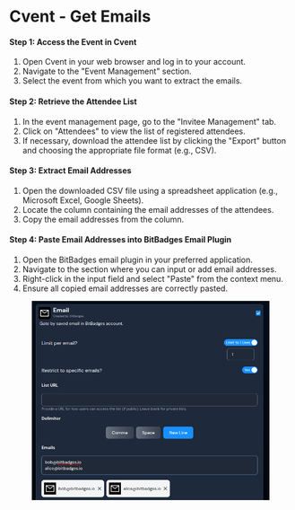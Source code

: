# Cvent - Get Emails

#### Step 1: Access the Event in Cvent

1. Open Cvent in your web browser and log in to your account.
2. Navigate to the "Event Management" section.
3. Select the event from which you want to extract the emails.

#### Step 2: Retrieve the Attendee List

1. In the event management page, go to the "Invitee Management" tab.
2. Click on "Attendees" to view the list of registered attendees.
3. If necessary, download the attendee list by clicking the "Export" button and choosing the appropriate file format (e.g., CSV).

#### Step 3: Extract Email Addresses

1. Open the downloaded CSV file using a spreadsheet application (e.g., Microsoft Excel, Google Sheets).
2. Locate the column containing the email addresses of the attendees.
3. Copy the email addresses from the column.

#### Step 4: Paste Email Addresses into BitBadges Email Plugin

1. Open the BitBadges email plugin in your preferred application.
2. Navigate to the section where you can input or add email addresses.
3. Right-click in the input field and select "Paste" from the context menu.
4. Ensure all copied email addresses are correctly pasted.



<figure><img src="../../../.gitbook/assets/image (117).png" alt=""><figcaption></figcaption></figure>
